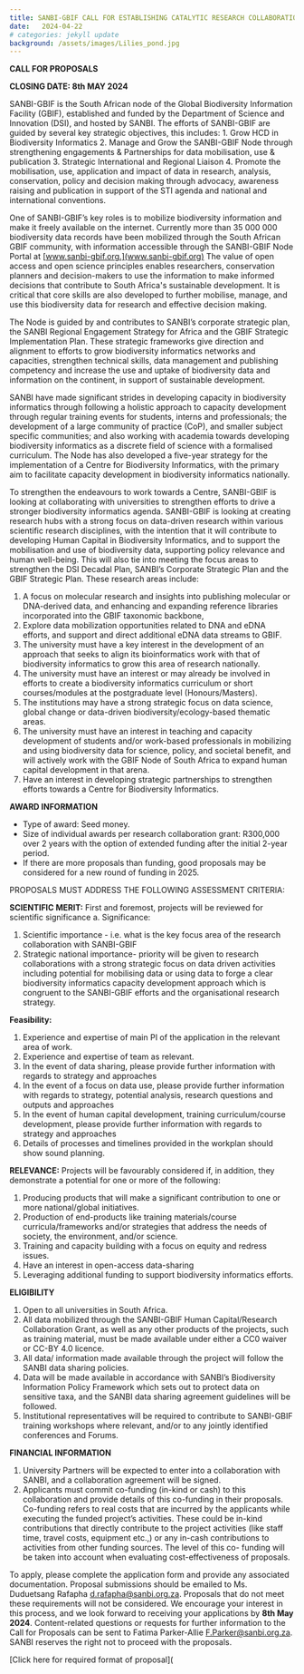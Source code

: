 ```yaml
---
title: SANBI-GBIF CALL FOR ESTABLISHING CATALYTIC RESEARCH COLLABORATIONS IN BIODIVERSITY INFORMATICS WITH UNIVERSITY PARTNERS 
date:   2024-04-22
# categories: jekyll update
background: /assets/images/Lilies_pond.jpg
---
```


**CALL FOR PROPOSALS**

**CLOSING DATE:  8th MAY 2024**

SANBI-GBIF is the South African node of the Global Biodiversity Information Facility (GBIF), established and funded by the Department of Science and Innovation (DSI), and hosted by SANBI. The efforts of SANBI-GBIF are guided by several key strategic objectives, this includes: 1. Grow HCD in Biodiversity Informatics 2. Manage and Grow the SANBI-GBIF Node through strengthening engagements & Partnerships for data mobilisation, use & publication 3. Strategic International and Regional Liaison 4. Promote the mobilisation, use, application and impact of data in research, analysis, conservation, policy and decision making through advocacy, awareness raising and publication in support of the STI agenda and national and international conventions. 

One of SANBI-GBIF’s key roles is to mobilize biodiversity information and make it freely available on the internet. Currently more than 35 000 000 biodiversity data records have been mobilized through the South African GBIF community, with information accessible through the SANBI-GBIF Node Portal at [www.sanbi-gbif.org.](www.sanbi-gbif.org) The value of open access and open science principles enables researchers, conservation planners and decision-makers to use the information to make informed decisions that contribute to South Africa's sustainable development. It is critical that core skills are also developed to further mobilise, manage, and use this biodiversity data for research and effective decision making. 

The Node is guided by and contributes to SANBI’s corporate strategic plan, the SANBI Regional Engagement Strategy for Africa and the GBIF Strategic Implementation Plan.  These strategic frameworks give direction and alignment to efforts to grow biodiversity informatics networks and capacities, strengthen technical skills, data management and publishing competency and increase the use and uptake of biodiversity data and information on the continent, in support of sustainable development.

SANBI have made significant strides in developing capacity in biodiversity informatics through following a holistic approach to capacity development through regular training events for students, interns and professionals; the development of a large community of practice (CoP), and smaller subject specific communities; and also working with academia towards developing biodiversity informatics as a discrete field of science with a formalised curriculum.  The Node has also developed a five-year strategy for the implementation of a Centre for Biodiversity Informatics, with the primary aim to facilitate capacity development in biodiversity informatics nationally.

To strengthen the endeavours to work towards a Centre, SANBI-GBIF is looking at collaborating with universities to strengthen efforts to drive a stronger biodiversity informatics agenda. SANBI-GBIF is looking at creating research hubs with a strong focus on data-driven research within various scientific research disciplines, with the intention that it will contribute to developing Human Capital in Biodiversity Informatics, and to support the mobilisation and use of biodiversity data, supporting policy relevance and human well-being.  This will also tie into meeting the focus areas to strengthen the DSI Decadal Plan, SANBI’s Corporate Strategic Plan and the GBIF Strategic Plan.  These research areas include:

1.	A focus on molecular research and insights into publishing molecular or DNA-derived data, and enhancing and expanding reference libraries incorporated into the GBIF taxonomic backbone, 
2.	Explore data mobilization opportunities related to DNA and eDNA efforts, and support and direct additional eDNA data streams to GBIF.
3.	The university must have a key interest in the development of an approach that seeks to align its bioinformatics work with that of biodiversity informatics to grow this area of research nationally.  
4.	The university must have an interest or may already be involved in efforts to create a biodiversity informatics curriculum or short courses/modules at the postgraduate level (Honours/Masters).
5.	The institutions may have a strong strategic focus on data science, global change or data-driven biodiversity/ecology-based thematic areas.
6.	The university must have an interest in teaching and capacity development of students and/or work-based professionals in mobilizing and using biodiversity data for science, policy, and societal benefit, and will actively work with the GBIF Node of South Africa to expand human capital development in that arena.
7.	Have an interest in developing strategic partnerships to strengthen efforts towards a Centre for Biodiversity Informatics.

**AWARD INFORMATION**

- Type of award: Seed money.
- Size of individual awards per research collaboration grant: R300,000 over 2 years with the option of extended funding after the initial 2-year period.
- If there are more proposals than funding, good proposals may be considered for a new round of funding in 2025.

PROPOSALS MUST ADDRESS THE FOLLOWING ASSESSMENT CRITERIA:

**SCIENTIFIC MERIT:** First and foremost, projects will be reviewed for scientific significance
a.	Significance: 
1. Scientific importance - i.e. what is the key focus area of the research collaboration with SANBI-GBIF 
2. Strategic national importance- priority will be given to research collaborations with a strong strategic focus on data driven activities including potential for mobilising data or using data to forge a clear biodiversity informatics capacity development approach which is congruent to the SANBI-GBIF efforts and the organisational research strategy.

**Feasibility:**
1.	Experience and expertise of main PI of the application in the relevant area of work.
2.	Experience and expertise of team as relevant.
3.	In the event of data sharing, please provide further information with regards to strategy and approaches
4. In the event of a focus on data use, please provide further information with regards to strategy, potential analysis, research questions and outputs and 
   approaches
5. In the event of human capital development, training curriculum/course development, please provide further information with regards to strategy and approaches
6. Details of processes and timelines provided in the workplan should show sound planning.

**RELEVANCE:** Projects will be favourably considered if, in addition, they demonstrate a potential for one or more of the following:
1.	Producing products that will make a significant contribution to one or more national/global initiatives.
2.	Production of end-products like training materials/course curricula/frameworks and/or strategies that address the needs of society, the environment, and/or 
    science.
3.	Training and capacity building with a focus on equity and redress issues.
4.	Have an interest in open-access data-sharing 
5.	Leveraging additional funding to support biodiversity informatics efforts.

**ELIGIBILITY**

1.	Open to all universities in South Africa. 
2.	All data mobilized through the SANBI-GBIF Human Capital/Research Collaboration Grant, as well as any other products of the projects, such as training material, 
   must be made available under either a CC0 waiver or CC-BY 4.0 licence.
3.	All data/ information made available through the project will follow the SANBI data sharing policies.
4.	Data will be made available in accordance with SANBI’s Biodiversity Information Policy Framework which sets out to protect data on sensitive taxa, and the SANBI 
   data sharing agreement guidelines will be followed.  
5.	Institutional representatives will be required to contribute to SANBI-GBIF training workshops where relevant, and/or to any jointly identified conferences and 
   Forums.
  	  
**FINANCIAL INFORMATION**

1.	University Partners will be expected to enter into a collaboration with SANBI, and a collaboration agreement will be signed.
2.	Applicants must commit co-funding (in-kind or cash) to this collaboration and provide details of this co-funding in their proposals.  Co-funding refers to real 
  costs that are incurred by the applicants while executing the funded project’s activities. These could be in-kind contributions that directly contribute to the 
  project activities (like staff time, travel costs, equipment etc.,) or any in-cash contributions to activities from other funding sources. The level of this co- 
  funding will be taken into account when evaluating cost-effectiveness of proposals.

To apply, please complete the application form and provide any associated documentation.  Proposal submissions should be emailed to Ms. Duduetsang Rafapha <d.rafapha@sanbi.org.za>.
Proposals that do not meet these requirements will not be considered. We encourage your interest in this process, and we look forward to receiving your applications by **8th May 2024**.
Content-related questions or requests for further information to the Call for Proposals can be sent to Fatima Parker-Allie <F.Parker@sanbi.org.za>.  
SANBI reserves the right not to proceed with the proposals.

[Click here for required format of proposal]( 
